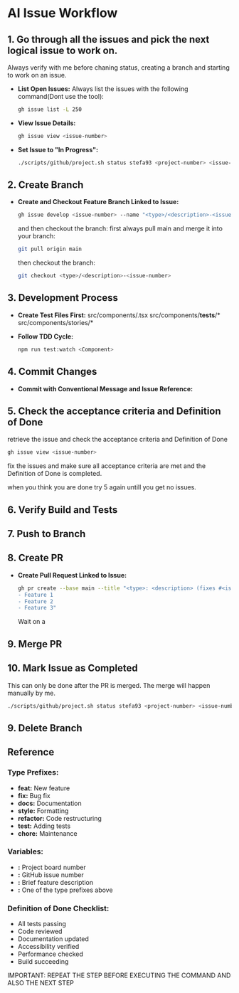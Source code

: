 # AI Issue Workflow

## 1. Go through all the issues and pick the next logical issue to work on.
Always verify with me before chaning status, creating a branch and starting to work on an issue.

- **List Open Issues:**
Always list the issues with the following command(Dont use the tool):
  ```bash
  gh issue list -L 250
  ```

- **View Issue Details:**
  ```bash
  gh issue view <issue-number>
  ```

- **Set Issue to "In Progress":**
  ```bash
  ./scripts/github/project.sh status stefa93 <project-number> <issue-number> " In Progress"
  ```

## 2. Create Branch

- **Create and Checkout Feature Branch Linked to Issue:**
  ```bash
  gh issue develop <issue-number> --name "<type>/<description>-<issue-number>"
  ```

  and then checkout the branch:
  first always pull main and merge it into your branch:
  ```bash
  git pull origin main
  ```
  then checkout the branch:
  ```bash
  git checkout <type>/<description>-<issue-number>
  ```

## 3. Development Process

- **Create Test Files First:**
  src/components/<Component>.tsx
  src/components/__tests__/*
  src/components/stories/*

- **Follow TDD Cycle:**
  ```bash
  npm run test:watch <Component>
  ```

## 4. Commit Changes

- **Commit with Conventional Message and Issue Reference:**


## 5. Check the acceptance criteria and Definition of Done 
  retrieve the issue and check the acceptance criteria and Definition of Done 
  ```bash
  gh issue view <issue-number>
  ```

  fix the issues and make sure all acceptance criteria are met and the Definition of Done is completed.

  when you think you are done try 5 again untill you get no issues.

## 6. Verify Build and Tests

## 7. Push to Branch

## 8. Create PR

- **Create Pull Request Linked to Issue:**
  ```bash
  gh pr create --base main --title "<type>: <description> (fixes #<issue-number>)" --body "Implements:
  - Feature 1
  - Feature 2
  - Feature 3"
  ```

  Wait on a

## 9. Merge PR

## 10. Mark Issue as Completed
This can only be done after the PR is merged. The merge will happen manually by me.
  ```bash
  ./scripts/github/project.sh status stefa93 <project-number> <issue-number> "Done"
  ```

## 9. Delete Branch

## Reference

### Type Prefixes:
- **feat:** New feature
- **fix:** Bug fix
- **docs:** Documentation
- **style:** Formatting
- **refactor:** Code restructuring
- **test:** Adding tests
- **chore:** Maintenance

### Variables:
- **<project-number>:** Project board number
- **<issue-number>:** GitHub issue number
- **<description>:** Brief feature description
- **<type>:** One of the type prefixes above

### Definition of Done Checklist:
- All tests passing
- Code reviewed
- Documentation updated
- Accessibility verified
- Performance checked
- Build succeeding

IMPORTANT: REPEAT THE STEP BEFORE EXECUTING THE COMMAND AND ALSO THE NEXT STEP